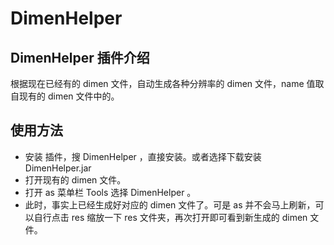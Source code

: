 # DimenHelper

## DimenHelper 插件介绍
根据现在已经有的 dimen 文件，自动生成各种分辨率的 dimen 文件，name 值取自现有的 dimen 文件中的。

## 使用方法
+ 安装 插件，搜 DimenHelper ，直接安装。或者选择下载安装 DimenHelper.jar
+ 打开现有的 dimen 文件。
+ 打开 as 菜单栏 Tools 选择 DimenHelper 。
+ 此时，事实上已经生成好对应的 dimen 文件了。可是 as 并不会马上刷新，可以自行点击 res 缩放一下 res 文件夹，再次打开即可看到新生成的 dimen 文件。
